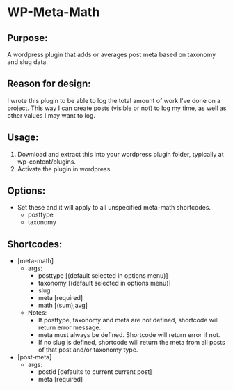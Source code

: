 # WP-Meta-Math

## Purpose:
A wordpress plugin that adds or averages post meta based on taxonomy and slug data.

## Reason for design:
I wrote this plugin to be able to log the total amount of work I've done on a project. This way I can create posts (visible or not) to log my time, as well as other values I may want to log.

## Usage:
1. Download and extract this into your wordpress plugin folder, typically at wp-content/plugins.
2. Activate the plugin in wordpress.

## Options:
- Set these and it will apply to all unspecified meta-math shortcodes.
	- posttype
	- taxonomy


## Shortcodes:
- [meta-math]
	- args:
		- posttype [(default selected in options menu)]
		- taxonomy [(default selected in options menu)]
		- slug
		- meta [required]
		- math [(sum),avg]
	- Notes:
		- If posttype, taxonomy and meta are not defined, shortcode will return error message.
		- meta must always be defined. Shortcode will return error if not.
		- If no slug is defined, shortcode will return the meta from all posts of that post and/or taxonomy type.
- [post-meta]
	- args:
		- postid [defaults to current current post]
		- meta [required]

